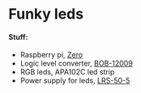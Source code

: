 # Funky leds
  
#### Stuff:  
* Raspberry pi, [Zero](https://www.raspberrypi.org/products/pi-zero)
* Logic level converter, [BOB-12009](https://www.sparkfun.com/products/12009)
* RGB leds, APA102C led strip
* Power supply for leds, [LRS-50-5](http://www.meanwell.com/productPdf.aspx?i=399)

